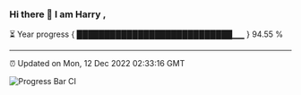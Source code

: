 ### Hi there 👋 I am Harry , 

⏳ Year progress { ████████████████████████████▁▁ } 94.55 %

---

⏰ Updated on Mon, 12 Dec 2022 02:33:16 GMT

![Progress Bar CI](https://github.com/duykhang68/duykhang68/workflows/Progress%20Bar%20CI/badge.svg)
